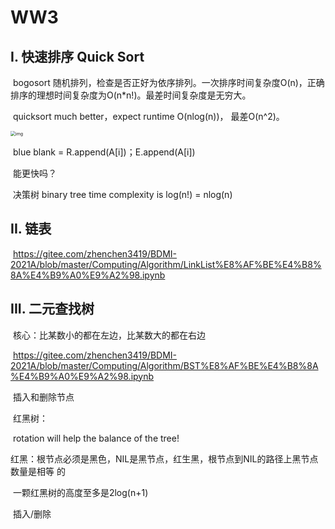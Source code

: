 # WW3

## I. 快速排序 Quick Sort

​	bogosort 随机排列，检查是否正好为依序排列。一次排序时间复杂度O(n)，正确排序的理想时间复杂度为O(n*n!)。最差时间复杂度是无穷大。

​	quicksort much better，expect runtime O(nlog(n))， 最差O(n^2)。

<img src="https://qn-st0.yuketang.cn/FuTHFjqZy4dJdfUmKdESF7jqkrDC" alt="img" style="zoom:50%;" />

​	blue blank = R.append(A[i])；E.append(A[i])

​	能更快吗？

​	决策树 binary tree time complexity is log(n!) = nlog(n)

## II. 链表

​	https://gitee.com/zhenchen3419/BDMI-2021A/blob/master/Computing/Algorithm/LinkList%E8%AF%BE%E4%B8%8A%E4%B9%A0%E9%A2%98.ipynb
## III. 二元查找树

​	核心：比某数小的都在左边，比某数大的都在右边

​	https://gitee.com/zhenchen3419/BDMI-2021A/blob/master/Computing/Algorithm/BST%E8%AF%BE%E4%B8%8A%E4%B9%A0%E9%A2%98.ipynb

​	插入和删除节点

​	红黑树：

​			rotation will help the balance of the tree!

​			红黑：根节点必须是黑色，NIL是黑节点，红生黑，根节点到NIL的路径上黑节点数量是相等			的

​			一颗红黑树的高度至多是2log(n+1)

​			插入/删除
